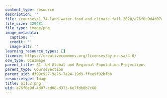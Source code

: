 ```yaml
---
content_type: resource
description: ''
file: /courses/1-74-land-water-food-and-climate-fall-2020/a76f0e9d4d07cd08d3736e7fdb8b7c60_SI1.2.png
file_size: 329481
file_type: image/png
image_metadata:
  caption: ''
  credit: ''
  image-alt: ''
learning_resource_types: []
license: https://creativecommons.org/licenses/by-nc-sa/4.0/
ocw_type: OCWImage
parent_title: S1. UN Global and Regional Population Projections
parent_type: CourseSection
parent_uid: d399c927-9e76-7a24-19d9-ffee9f92bfbb
resourcetype: Image
title: SI1.2.png
uid: a76f0e9d-4d07-cd08-d373-6e7fdb8b7c60
---
```

